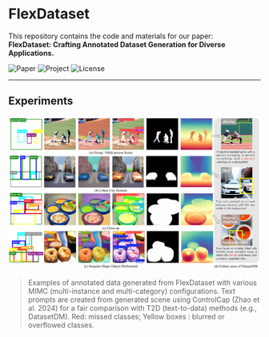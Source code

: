 # FlexDataset
This repository contains the code and materials for our paper:  
**FlexDataset: Crafting Annotated Dataset Generation for Diverse Applications.**

![Paper](https://img.shields.io/badge/Paper-arXiv-red) 
![Project](https://img.shields.io/badge/Project-Page-brightgreen) 
![License](https://img.shields.io/badge/License-MIT-blue) 
<!-- ![Visitors](https://img.shields.io/badge/visitors-4095-blue) -->
---

## Experiments
![FlexDataset example](assets/img-exp.png)
> Examples of annotated data generated from FlexDataset with various MIMC (multi-instance and multi-category) configurations. Text prompts are created from generated scene using ControlCap (Zhao et al. 2024) for a fair comparison with T2D (text-to-data) methods (e.g., DatasetDM). Red: missed classes; Yellow boxes : blurred or overflowed classes.
